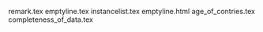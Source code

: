 remark.tex
emptyline.tex
instancelist.tex
emptyline.html
age_of_contries.tex
completeness_of_data.tex
